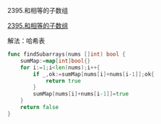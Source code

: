 2395.和相等的子数组

[2395.和相等的子数组](https://leetcode.cn/problems/find-subarrays-with-equal-sum/)



解法：哈希表

```go
func findSubarrays(nums []int) bool {
	sumMap:=map[int]bool{}
	for i:=1;i<len(nums);i++{
		if _,ok:=sumMap[nums[i]+nums[i-1]];ok{
			return true
		}
		sumMap[nums[i]+nums[i-1]]=true
	}
	return false
}
```
